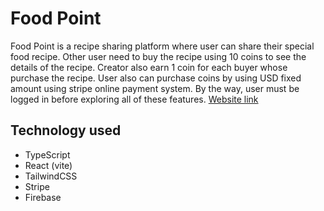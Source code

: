 # Food Point

Food Point is a recipe sharing platform where user can share their special food recipe. Other user need to buy the recipe using 10 coins to see the details of the recipe. Creator also earn 1 coin for each buyer whose purchase the recipe. User also can purchase coins by using USD fixed amount using stripe online payment system.
By the way, user must be logged in before exploring all of these features. [Website link](https://food-point-fc95a.web.app/)

## Technology used

- TypeScript
- React (vite)
- TailwindCSS
- Stripe
- Firebase
